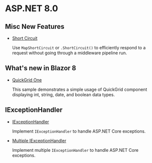 # ASP.NET 8.0 

## Misc New Features

* [Short Circuit](map-short-circuit)

  Use `MapShortCircuit` or `.ShortCircuit()` to efficiently respond to a request without going through a middleware pipeline run. 


## What's new in Blazor 8

* [QuickGrid One](QuickGridOne)
  
  This sample demonstrates a simple usage of QuickGrid component displaying int, string, date, and boolean data types.

## IExceptionHandler

  * [IExceptionHandler](iexception-handler)
  
    Implement `IExceptionHandler` to handle ASP.NET Core exceptions.

  * [Multiple IExceptionHandler](iexception-handler-2)
  
    Implement multiple `IExceptionHandler` to handle ASP.NET Core exceptions.
